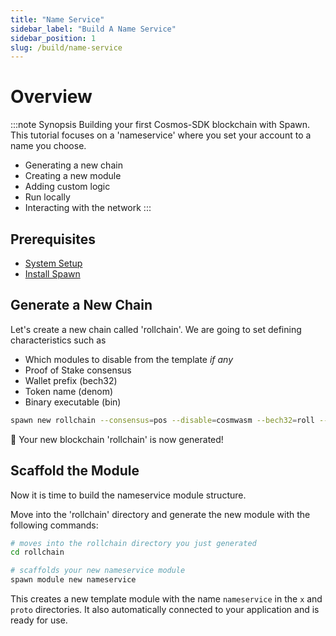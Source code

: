 ```yaml
---
title: "Name Service"
sidebar_label: "Build A Name Service"
sidebar_position: 1
slug: /build/name-service
---
```



# Overview

:::note Synopsis
Building your first Cosmos-SDK blockchain with Spawn. This tutorial focuses on a 'nameservice' where you set your account to a name you choose.

* Generating a new chain
* Creating a new module
* Adding custom logic
* Run locally
* Interacting with the network
:::

## Prerequisites
- [System Setup](../01-setup/01-system-setup.md)
- [Install Spawn](../01-setup/02-install-spawn.md)

## Generate a New Chain

Let's create a new chain called 'rollchain'. We are going to set defining characteristics such as
- Which modules to disable from the template *if any*
- Proof of Stake consensus
- Wallet prefix (bech32)
- Token name (denom)
- Binary executable (bin)

```bash
spawn new rollchain --consensus=pos --disable=cosmwasm --bech32=roll --denom=uroll --bin=rolld
```

🎉 Your new blockchain 'rollchain' is now generated!

## Scaffold the Module
Now it is time to build the nameservice module structure.

Move into the 'rollchain' directory and generate the new module with the following commands:

```bash
# moves into the rollchain directory you just generated
cd rollchain

# scaffolds your new nameservice module
spawn module new nameservice
```

This creates a new template module with the name `nameservice` in the `x` and `proto` directories. It also automatically connected to your application and is ready for use.
